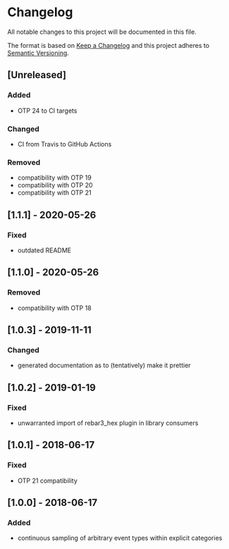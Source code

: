 # Changelog
All notable changes to this project will be documented in this file.

The format is based on [Keep a Changelog](http://keepachangelog.com/en/1.0.0/)
and this project adheres to [Semantic Versioning](http://semver.org/spec/v2.0.0.html).

## [Unreleased]
### Added
- OTP 24 to CI targets
### Changed
- CI from Travis to GitHub Actions
### Removed
- compatibility with OTP 19
- compatibility with OTP 20
- compatibility with OTP 21

## [1.1.1] - 2020-05-26
### Fixed
- outdated README

## [1.1.0] - 2020-05-26
### Removed
- compatibility with OTP 18

## [1.0.3] - 2019-11-11
### Changed
- generated documentation as to (tentatively) make it prettier

## [1.0.2] - 2019-01-19
### Fixed
- unwarranted import of rebar3_hex plugin in library consumers

## [1.0.1] - 2018-06-17
### Fixed
- OTP 21 compatibility

## [1.0.0] - 2018-06-17
### Added
- continuous sampling of arbitrary event types within explicit categories
